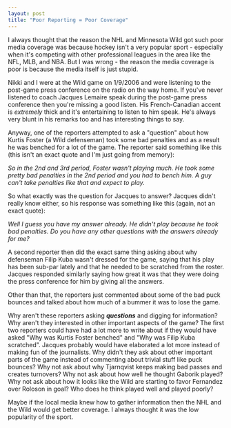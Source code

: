 ```yaml
---
layout: post
title: "Poor Reporting = Poor Coverage"
---
```


    
<p>         I always thought that the reason the NHL and Minnesota Wild got such poor media         coverage was because hockey isn't a very popular sport - especially when it's competing         with other professional leagues in the area like the NFL, MLB, and NBA. But I was         wrong - the reason the media coverage is poor is because the media itself is just         stupid.     </p>




















     
<p>         Nikki and I were at the Wild game on 1/9/2006 and were listening to the post-game         press conference on the radio on the way home. If you've never listened to coach         Jacques Lemaire speak during the post-game press conference then you're missing         a good listen. His French-Canadian accent is <em>extremely</em> thick and it's entertaining         to listen to him speak. He's always very blunt in his remarks too and has interesting         things to say.</p>




















     
<p>         Anyway, one of the reporters attempted to ask a "question" about how Kurtis Foster         (a Wild defenseman) took some bad penalties and as a result he was benched for a         lot of the game. The reporter said something like this (this isn't an exact quote         and I'm just going from memory):     </p>




















     
<p>         <em>So in the 2nd and 3rd period, Foster wasn't playing much. He took some pretty bad             penalties in the 2nd period and you had to bench him.  A guy can't take penalties like that and expect to play.</em></p>




















     
<p>         So what exactly was the question for Jacques to answer? Jacques didn't really know         either, so his response was something like this (again, not an exact quote):</p>




















     
<p>         <em>Well I guess you have my answer already. He didn't play because he took bad penalties.             Do you have any other questions with the answers already for me?</em></p>




















     
<p>         A second reporter then did the exact same thing asking about why defenseman Filip         Kuba wasn't dressed for the game, saying that his play has been sub-par lately and         that he needed to be scratched from the roster. Jacques responded similarly saying         how great it was that they were doing the press conference for him by giving all         the answers.</p>




















     
<p>         Other than that, the reporters just commented about some of the bad puck bounces         and talked about how much of a bummer it was to lose the game.     </p>




















     
<p>         Why aren't these reporters asking <strong><em>questions</em></strong> and digging for information? Why aren't they interested         in other important aspects of the game? The first two reporters could have had a         lot more to write about if they would have asked "Why was Kurtis Foster benched"         and "Why was Filip Kuba scratched". Jacques probably would have elaborated a lot         more instead of making fun of the journalists. Why didn't they ask about other important         parts of the game instead of commenting about trivial stuff like puck bounces? Why         not ask about why Tjarnqvist keeps making bad passes and creates turnovers? Why         not ask about how well he thought Gaborik played? Why not ask about how it looks         like the Wild are starting to favor Fernandez over Roloson in goal? Who does he         think played well and played poorly?</p>




















     
<p>         Maybe if the local media knew how to gather information then the NHL and the Wild         would get better coverage. I always thought it was the low popularity of the sport.     </p>




















 
